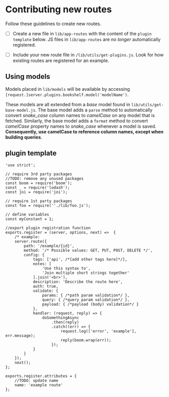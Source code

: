 Contributing new routes
======
Follow these guidelines to create new routes.

- [ ] Create a new file in `lib/app-routes` with the content of the `plugin template` below. JS files in `lib/app-routes` are *no longer* automatically registered.

- [ ] Include your new route file in `/lib/utils/get-plugins.js`. Look for how existing
routes are registered for an example.

## Using models
Models placed in `lib/models` will be available by accessing
`[request.]server.plugins.bookshelf.model('modelName')`.

These models are all extended from a *base* model found in `lib/utils/get-base-model.js`.
The base model adds a `parse` method to automatically convert *snake_case* column
names to *camelCase* on any model that is fetched. Similarly, the base model
adds a `format` method to convert *camelCase* property names to *snake_case*
whenever a model is saved. **Consequently, use camelCase to reference
column names, except when building queries**.


## plugin template

```
'use strict';

// require 3rd party packages
//TODO: remove any unused packages
const boom = require('boom');
const _ = require('lodash');
const joi = require('joi');

// require 1st party packages
const foo = require(''./lib/foo.js');

// define variables
const myConstant = 1;

//export plugin registration function
exports.register = (server, options, next) =>  {
    /* example:
    server.route({
        path: '/example/{id}',
        method: '/* Possible values: GET, PUT, POST, DELETE */',
        config: {
            tags: ['api', /*[add other tags here]*/],
            notes: [
                'Use this syntax to',
                'Join multiple short strings together'
            ].join('<br>'),
            description: 'Describe the route here',
            auth: true,
            validate: {
                params: { /*path param validation*/ },
                query: { /*query param validation*/ },
                payload: { /*payload (body) validation*/ }
            },
            handler: (request, reply) => {
                doSomethingAsync
                    .then(reply)
                    .catch((err) => {
                        request.log(['error', 'example'], err.message);
                        reply(boom.wrap(err));
                    });
            }
        }
    });
    next();
};

exports.register.attributes = {
    //TODO: update name
    name: 'example route'
};

```
